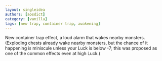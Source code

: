 ```yaml
---
layout: singleidea
authors: [aosdict]
category: [vanilla]
tags: [new trap, container trap, awakening]
---
```

New container trap effect, a loud alarm that wakes nearby monsters. (Exploding chests already wake nearby monsters, but the chance of it happening is miniscule unless your Luck is below -7; this was proposed as one of the common effects even at high Luck.)
